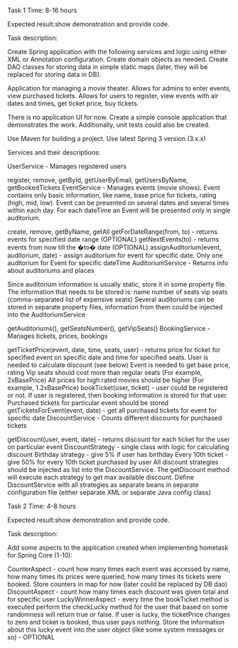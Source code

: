 Task 1
Time: 8-16 hours

Expected result:show demonstration and provide code.

Task description: 

Create Spring application with the following services and logic using either XML or Annotation configuration. Create domain objects as needed. Create DAO classes for storing data in simple static maps (later, they will be replaced for storing data in DB).

Application for managing a movie theater. Allows for admins to enter events, view purchased tickets. Allows for users to register, view events with air dates and times, get ticket price, buy tickets.

There is no application UI for now. Create a simple console application that demonstrates the work. Additionally, unit tests could also be created.

Use Maven for building a project. Use latest Spring 3 version (3.x.x)

Services and their descriptions:

UserService - Manages registered users

register, remove, getById, getUserByEmail, getUsersByName, getBookedTickets
EventService - Manages events (movie shows). Event contains only basic information, like name, base price for tickets, rating (high, mid, low). Event can be presented on several dates and several times within each day. For each dateTime an Event will be presented only in single auditorium.

create, remove, getByName, getAll
getForDateRange(from, to) - returns events for specified date range (OPTIONAL)
getNextEvents(to) - returns events from now till the �to� date (OPTIONAL)
assignAuditorium(event, auditorium, date) - assign auditorium for event for specific date. Only one auditorium for Event for specific dateTime
AuditoriumService - Returns info about auditoriums and places

Since auditorium information is usually static, store it in some property file. The information that needs to be stored is:
   name
   number of seats
   vip seats (comma-separated list of expensive seats)
Several auditoriums can be stored in separate property files, information from them could be injected into the AuditoriumService

getAuditoriums(), getSeatsNumber(), getVipSeats()
BookingService - Manages tickets, prices, bookings

getTicketPrice(event, date, time, seats, user) - returns price for ticket for specified event on specific date and time for specified seats.
User is needed to calculate discount (see below)
Event is needed to get base price, rating
Vip seats should cost more than regular seats (For example, 2xBasePrice)
All prices for high rated movies should be higher (For example, 1.2xBasePrice)
bookTicket(user, ticket) - user could  be registered or not. If user is registered, then booking information is stored for that user. Purchased tickets for particular event should be stored
getTicketsForEvent(event, date) - get all purchased tickets for event for specific date
DiscountService - Counts different discounts for purchased tickets

getDiscount(user, event, date) - returns discount for each ticket for the user on particular event
DiscountStrategy - single class with logic for calculating discount
   Birthday strategy - give 5% if user has birthday
   Every 10th ticket - give 50% for every 10th ticket purchased by user
All discount strategies should be injected as list into the DiscountService. The getDiscount method will execute each strategy to get max available discount.
Define DiscountService with all strategies as separate beans in separate configuration file (either separate XML or separate Java config class)



Task 2
Time: 4-8 hours

Expected result:show demonstration and provide code.

Task description: 

Add some aspects to the application created when implementing hometask for Spring Core (1-10):

CounterAspect - count how many times each event was accessed by name, how many times its prices were queried, how many times its tickets were booked. Store counters in map for now (later could be replaced by DB dao)
DiscountAspect - count how many times each discount was given total and for specific user
LuckyWinnerAspect - every time the bookTicket method is executed perform the checkLucky method for the user that based on some randomness will return true or false. If user is lucky, the ticketPrice changes to zero and ticket is booked, thus user pays nothing. Store the information about this lucky event into the user object (like some system messages or so) - OPTIONAL
